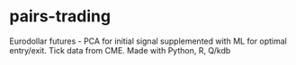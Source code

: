 # pairs-trading

Eurodollar futures - PCA for initial signal supplemented with ML for optimal entry/exit. Tick data from CME.
Made with Python, R, Q/kdb
